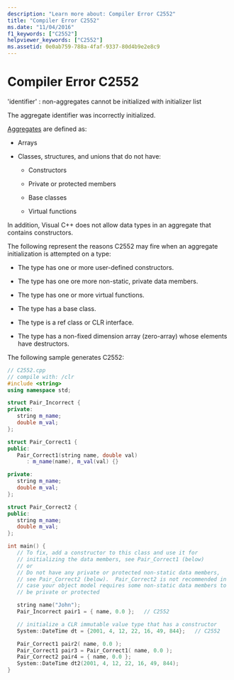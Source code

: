 ```yaml
---
description: "Learn more about: Compiler Error C2552"
title: "Compiler Error C2552"
ms.date: "11/04/2016"
f1_keywords: ["C2552"]
helpviewer_keywords: ["C2552"]
ms.assetid: 0e0ab759-788a-4faf-9337-80d4b9e2e8c9
---
```

# Compiler Error C2552

'identifier' : non-aggregates cannot be initialized with initializer list

The aggregate identifier was incorrectly initialized.

[Aggregates](../../c-language/initializing-aggregate-types.md) are defined as:

- Arrays

- Classes, structures, and unions that do not have:

  - Constructors

  - Private or protected members

  - Base classes

  - Virtual functions

In addition, Visual C++ does not allow data types in an aggregate that contains constructors.

The following represent the reasons C2552 may fire when an aggregate initialization is attempted on a type:

- The type has one or more user-defined constructors.

- The type has one ore more non-static, private data members.

- The type has one or more virtual functions.

- The type has a base class.

- The type is a ref class or CLR interface.

- The type has a non-fixed dimension array (zero-array) whose elements have destructors.

The following sample generates C2552:

```cpp
// C2552.cpp
// compile with: /clr
#include <string>
using namespace std;

struct Pair_Incorrect {
private:
   string m_name;
   double m_val;
};

struct Pair_Correct1 {
public:
   Pair_Correct1(string name, double val)
      : m_name(name), m_val(val) {}

private:
   string m_name;
   double m_val;
};

struct Pair_Correct2 {
public:
   string m_name;
   double m_val;
};

int main() {
   // To fix, add a constructor to this class and use it for
   // initializing the data members, see Pair_Correct1 (below)
   // or
   // Do not have any private or protected non-static data members,
   // see Pair_Correct2 (below).  Pair_Correct2 is not recommended in
   // case your object model requires some non-static data members to
   // be private or protected

   string name("John");
   Pair_Incorrect pair1 = { name, 0.0 };   // C2552

   // initialize a CLR immutable value type that has a constructor
   System::DateTime dt = {2001, 4, 12, 22, 16, 49, 844};   // C2552

   Pair_Correct1 pair2( name, 0.0 );
   Pair_Correct1 pair3 = Pair_Correct1( name, 0.0 );
   Pair_Correct2 pair4 = { name, 0.0 };
   System::DateTime dt2(2001, 4, 12, 22, 16, 49, 844);
}
```
